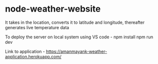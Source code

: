 # node-weather-website
It takes in the location, converts it to latitude and longitude, thereafter generates live temperature data

To deploy the server on local system using VS code -
npm install
npm run dev

Link to application - https://amanmayank-weather-application.herokuapp.com/
